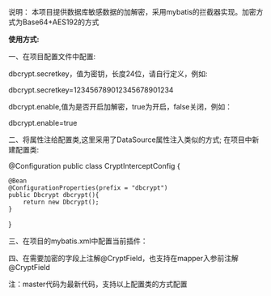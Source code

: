 说明：
本项目提供数据库敏感数据的加解密，采用mybatis的拦截器实现。加密方式为Base64+AES192的方式

**使用方式:**

一、在项目配置文件中配置:

dbcrypt.secretkey，值为密钥，长度24位，请自行定义，例如:

dbcrypt.secretkey=123456789012345678901234

dbcrypt.enable,值为是否开启加解密，true为开启，false关闭，例如：

dbcrypt.enable=true

二、将属性注给配置类,这里采用了DataSource属性注入类似的方式;
在项目中新建配置类:

@Configuration
public class CryptInterceptConfig {

    @Bean
    @ConfigurationProperties(prefix = "dbcrypt")
    public Dbcrypt dbcrypt(){
        return new Dbcrypt();
    }

}

三、在项目的mybatis.xml中配置当前插件：

<plugins>
        <plugin interceptor="intercept.crypt.CryptInterceptor"/>
</plugins>

四、在需要加密的字段上注解@CryptField，也支持在mapper入参前注解@CryptField


注：master代码为最新代码，支持以上配置类的方式配置
